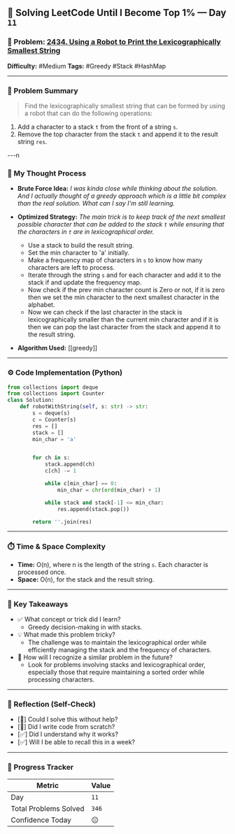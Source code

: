 ## 🧠 Solving LeetCode Until I Become Top 1% — Day `11`

### 🔹 Problem: [2434. Using a Robot to Print the Lexicographically Smallest String](https://leetcode.com/problems/using-a-robot-to-print-the-lexicographically-smallest-string/description/?envType=daily-question&envId=2025-06-06)

**Difficulty:** #Medium
**Tags:** #Greedy #Stack #HashMap

---

### 📝 Problem Summary 

> Find the lexicographically smallest string that can be formed by using a robot that can do the following operations:

1. Add a character to a stack `t` from the front of a string `s`.
2. Remove the top character from the stack `t` and append it to the result string `res`.

---n

### 🧠 My Thought Process

- **Brute Force Idea:**
  _I was kinda close while thinking about the solution. And I actually thought of a greedy approach which is a little bit complex than the real solution. What can I say I'm still learning._

- **Optimized Strategy:**
  _The main trick is to keep track of the next smallest possible character that can be added to the stack `t` while ensuring that the characters in `t` are in lexicographical order._

  - Use a stack to build the result string.
  - Set the min character to 'a' initially.
  - Make a frequency map of characters in `s` to know how many characters are left to process.
  - Iterate through the string `s` and for each character and add it to the stack if and update the frequency map.
  - Now check if the prev min character count is Zero or not, if it is zero then we set the min character to the next smallest character in the alphabet.
  - Now we can check if the last character in the stack is lexicographically smaller than the current min character and if it is then we can pop the last character from the stack and append it to the result string.

- **Algorithm Used:**
  [[greedy]]

---

### ⚙️ Code Implementation (Python)

```python
from collections import deque
from collections import Counter
class Solution:
    def robotWithString(self, s: str) -> str:
        s = deque(s)
        c = Counter(s)
        res = []
        stack = []
        min_char = 'a'


        for ch in s:
            stack.append(ch)
            c[ch] -= 1

            while c[min_char] == 0:
                min_char = chr(ord(min_char) + 1)

            while stack and stack[-1] <= min_char:
                res.append(stack.pop())

        return ''.join(res)
```

---

### ⏱️ Time & Space Complexity

- **Time:** O(n), where n is the length of the string `s`. Each character is processed once.
- **Space:** O(n), for the stack and the result string.

---

### 🧩 Key Takeaways

- ✅ What concept or trick did I learn?
  - Greedy decision-making in with stacks.
- 💡 What made this problem tricky?
  - The challenge was to maintain the lexicographical order while efficiently managing the stack and the frequency of characters.
- 💭 How will I recognize a similar problem in the future?
  - Look for problems involving stacks and lexicographical order, especially those that require maintaining a sorted order while processing characters.

---

### 🔁 Reflection (Self-Check)

- [🫠] Could I solve this without help?
- [🫠] Did I write code from scratch?
- [✅] Did I understand why it works?
- [✅] Will I be able to recall this in a week?

---

### 🚀 Progress Tracker

| Metric                | Value |
| --------------------- | ----- |
| Day                   | `11`  |
| Total Problems Solved | `346` |
| Confidence Today      | 😐    |
